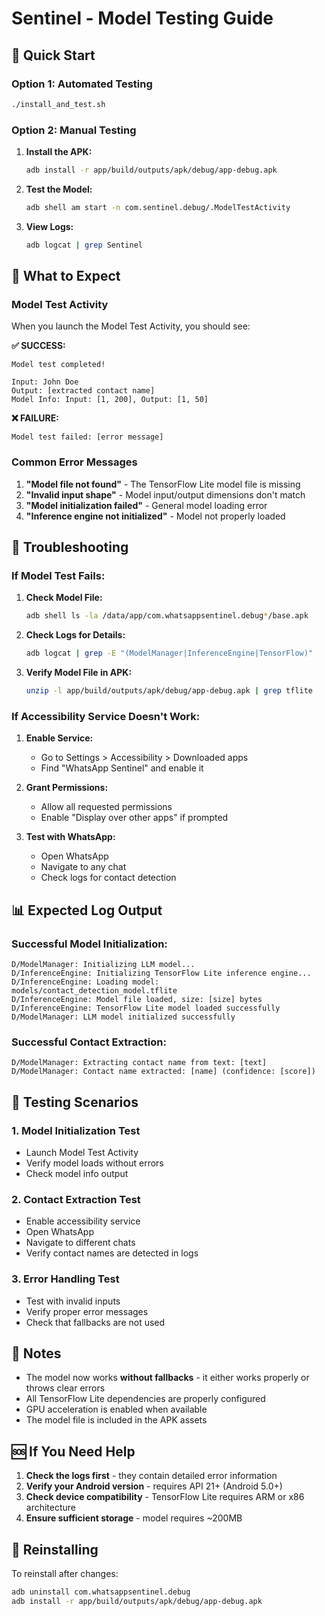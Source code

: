 # Sentinel - Model Testing Guide

## 🚀 Quick Start

### Option 1: Automated Testing
```bash
./install_and_test.sh
```

### Option 2: Manual Testing

1. **Install the APK:**
   ```bash
   adb install -r app/build/outputs/apk/debug/app-debug.apk
   ```

2. **Test the Model:**
   ```bash
   adb shell am start -n com.sentinel.debug/.ModelTestActivity
   ```

3. **View Logs:**
   ```bash
   adb logcat | grep Sentinel
   ```

## 📱 What to Expect

### Model Test Activity
When you launch the Model Test Activity, you should see:

**✅ SUCCESS:**
```
Model test completed!

Input: John Doe
Output: [extracted contact name]
Model Info: Input: [1, 200], Output: [1, 50]
```

**❌ FAILURE:**
```
Model test failed: [error message]
```

### Common Error Messages

1. **"Model file not found"** - The TensorFlow Lite model file is missing
2. **"Invalid input shape"** - Model input/output dimensions don't match
3. **"Model initialization failed"** - General model loading error
4. **"Inference engine not initialized"** - Model not properly loaded

## 🔧 Troubleshooting

### If Model Test Fails:

1. **Check Model File:**
   ```bash
   adb shell ls -la /data/app/com.whatsappsentinel.debug*/base.apk
   ```

2. **Check Logs for Details:**
   ```bash
   adb logcat | grep -E "(ModelManager|InferenceEngine|TensorFlow)"
   ```

3. **Verify Model File in APK:**
   ```bash
   unzip -l app/build/outputs/apk/debug/app-debug.apk | grep tflite
   ```

### If Accessibility Service Doesn't Work:

1. **Enable Service:**
   - Go to Settings > Accessibility > Downloaded apps
   - Find "WhatsApp Sentinel" and enable it

2. **Grant Permissions:**
   - Allow all requested permissions
   - Enable "Display over other apps" if prompted

3. **Test with WhatsApp:**
   - Open WhatsApp
   - Navigate to any chat
   - Check logs for contact detection

## 📊 Expected Log Output

### Successful Model Initialization:
```
D/ModelManager: Initializing LLM model...
D/InferenceEngine: Initializing TensorFlow Lite inference engine...
D/InferenceEngine: Loading model: models/contact_detection_model.tflite
D/InferenceEngine: Model file loaded, size: [size] bytes
D/InferenceEngine: TensorFlow Lite model loaded successfully
D/ModelManager: LLM model initialized successfully
```

### Successful Contact Extraction:
```
D/ModelManager: Extracting contact name from text: [text]
D/ModelManager: Contact name extracted: [name] (confidence: [score])
```

## 🧪 Testing Scenarios

### 1. Model Initialization Test
- Launch Model Test Activity
- Verify model loads without errors
- Check model info output

### 2. Contact Extraction Test
- Enable accessibility service
- Open WhatsApp
- Navigate to different chats
- Verify contact names are detected in logs

### 3. Error Handling Test
- Test with invalid inputs
- Verify proper error messages
- Check that fallbacks are not used

## 📝 Notes

- The model now works **without fallbacks** - it either works properly or throws clear errors
- All TensorFlow Lite dependencies are properly configured
- GPU acceleration is enabled when available
- The model file is included in the APK assets

## 🆘 If You Need Help

1. **Check the logs first** - they contain detailed error information
2. **Verify your Android version** - requires API 21+ (Android 5.0+)
3. **Check device compatibility** - TensorFlow Lite requires ARM or x86 architecture
4. **Ensure sufficient storage** - model requires ~200MB

## 🔄 Reinstalling

To reinstall after changes:
```bash
adb uninstall com.whatsappsentinel.debug
adb install -r app/build/outputs/apk/debug/app-debug.apk
```

